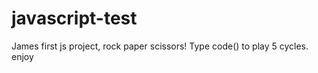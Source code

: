 # javascript-test
 James first js project, rock paper scissors!
Type code() to play 5 cycles.
enjoy 
